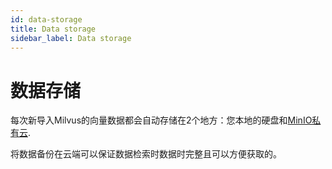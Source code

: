 ```yaml
---
id: data-storage
title: Data storage
sidebar_label: Data storage
---
```

# 数据存储

每次新导入Milvus的向量数据都会自动存储在2个地方：您本地的硬盘和[MinIO私有云](https://min.io/product/multi-cloud-gateway#multi-cloud-gateway). 

将数据备份在云端可以保证数据检索时数据时完整且可以方便获取的。
